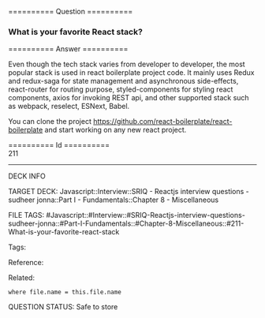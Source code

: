 ========== Question ==========  

### What is your favorite React stack?  

========== Answer ==========  

Even though the tech stack varies from developer to developer, the most popular stack is used in react boilerplate project code. It mainly uses Redux and redux-saga for state management and asynchronous side-effects, react-router for routing purpose, styled-components for styling react components, axios for invoking REST api, and other supported stack such as webpack, reselect, ESNext, Babel.

You can clone the project https://github.com/react-boilerplate/react-boilerplate and start working on any new react project.

========== Id ==========  
211

---

DECK INFO

TARGET DECK: Javascript::Interview::SRIQ - Reactjs interview questions - sudheer jonna::Part I - Fundamentals::Chapter 8 - Miscellaneous

FILE TAGS: #Javascript::#Interview::#SRIQ-Reactjs-interview-questions-sudheer-jonna::#Part-I-Fundamentals::#Chapter-8-Miscellaneous::#211-What-is-your-favorite-react-stack

Tags:

Reference:

Related:

```dataview
where file.name = this.file.name
```
QUESTION STATUS: Safe to store
